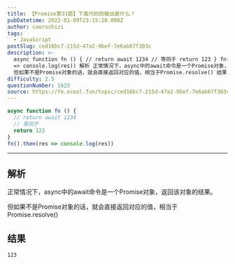 ```yaml
---
title: 【Promise第31题】下面代码的输出是什么？
pubDatetime: 2022-01-09T23:15:20.000Z
author: caorushizi
tags:
  - JavaScript
postSlug: ced16bc7-215d-47a2-9bef-7e6ab67f303c
description: >-
  async function fn () { // return await 1234 // 等同于 return 123 } fn().then(res
  => console.log(res)) 解析 正常情况下，async中的await命令是一个Promise对象，返回该对象的结果。
  但如果不是Promise对象的话，就会直接返回对应的值，相当于Promise.resolve() 结果 123
difficulty: 2.5
questionNumber: 1623
source: https://fe.ecool.fun/topic/ced16bc7-215d-47a2-9bef-7e6ab67f303c
---
```


```js
async function fn () {
  // return await 1234
  // 等同于
  return 123
}
fn().then(res => console.log(res))
```

---

## 解析

正常情况下，async中的await命令是一个Promise对象，返回该对象的结果。

但如果不是Promise对象的话，就会直接返回对应的值，相当于Promise.resolve()

## 结果

```
123
```
